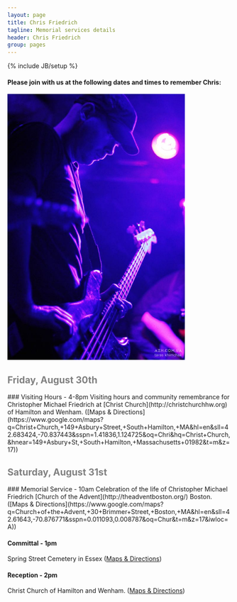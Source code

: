 ```yaml
---
layout: page
title: Chris Friedrich
tagline: Memorial services details
header: Chris Friedrich
group: pages
---
```

{% include JB/setup %}

#### Please join with us at the following dates and times to remember Chris:

<img width="400" src="/assets/images/ChrisFriedrich.jpg">

<h2 style="color: gray;">Friday, August 30th</h2>
### Visiting Hours - 4-8pm
Visiting hours and community remembrance for Christopher Michael Friedrich at [Christ Church](http://christchurchhw.org) of Hamilton and Wenham. ([Maps & Directions](https://www.google.com/maps?q=Christ+Church,+149+Asbury+Street,+South+Hamilton,+MA&hl=en&sll=42.683424,-70.837443&sspn=1.41836,1.124725&oq=Chri&hq=Christ+Church,&hnear=149+Asbury+St,+South+Hamilton,+Massachusetts+01982&t=m&z=17))

<h2 style="color: gray;">Saturday, August 31st</h2>
### Memorial Service - 10am
Celebration of the life of Christopher Michael Friedrich [Church of the Advent](http://theadventboston.org/) Boston. ([Maps & Directions](https://www.google.com/maps?q=Church+of+the+Advent,+30+Brimmer+Street,+Boston,+MA&hl=en&sll=42.61643,-70.876771&sspn=0.011093,0.008787&oq=Chur&t=m&z=17&iwloc=A))


#### Committal - 1pm
Spring Street Cemetery in Essex ([Maps & Directions](https://www.google.com/maps?q=Spring+Street+Cemetery+in+Essex&hl=en&sll=42.61643,-70.876771&sspn=0.011093,0.008787&hq=Spring+Street+Cemetery&hnear=Essex,+Massachusetts&t=m&z=17))

#### Reception - 2pm
Christ Church of Hamilton and Wenham. ([Maps & Directions](https://www.google.com/maps?q=Christ+Church,+149+Asbury+Street,+South+Hamilton,+MA&hl=en&sll=42.683424,-70.837443&sspn=1.41836,1.124725&oq=Chri&hq=Christ+Church,&hnear=149+Asbury+St,+South+Hamilton,+Massachusetts+01982&t=m&z=17))


